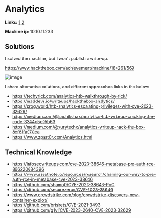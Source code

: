 # Analytics

**Links:** [1](https://www.hackthebox.com/machines/analytics)  [2](https://app.hackthebox.com/machines/Analytics)

**Machine ip:** 10.10.11.233

## Solutions
I solved the machine, but I won't publish a write-up. 

https://www.hackthebox.com/achievement/machine/184261/569

![image](https://github.com/h4md153v63n/CTFs/assets/5091265/91f2aa5c-6c81-4cde-94f5-7706a532b789)

I share alternative solutions, and different approaches links in the below:
+ https://techyrick.com/analytics-htb-walkthrough-by-rick/
+ https://maddevs.io/writeups/hackthebox-analytics/
+ https://prog.world/htb-analytics-escalating-privileges-with-cve-2023-32629/
+ https://medium.com/@hachikohax/analytics-htb-writeup-cracking-the-code-3344c5c05b63
+ https://medium.com/@yurytechx/analytics-writeup-hack-the-box-8cf81fa970ca
+ https://www.zpast0r.com/Analytics.html


## Technical Knowledge
+ https://infosecwriteups.com/cve-2023-38646-metabase-pre-auth-rce-866220684396
+ https://www.assetnote.io/resources/research/chaining-our-way-to-pre-auth-rce-in-metabase-cve-2023-38646
+ https://github.com/shamo0/CVE-2023-38646-PoC
+ https://github.com/securezeron/CVE-2023-38646
+ https://www.crowdstrike.com/blog/crowdstrike-discovers-new-container-exploit/
+ https://github.com/briskets/CVE-2021-3493
+ https://github.com/g1vi/CVE-2023-2640-CVE-2023-32629

